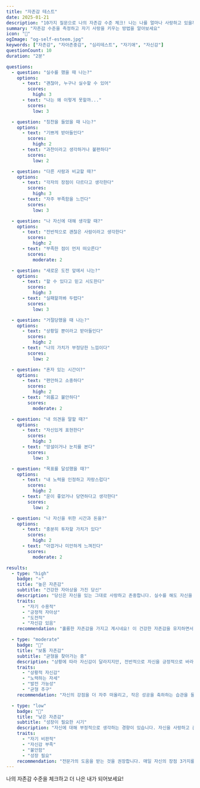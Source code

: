 ```yaml
---
title: "자존감 테스트"
date: 2025-01-21
description: "10가지 질문으로 나의 자존감 수준 체크! 나는 나를 얼마나 사랑하고 있을까?"
summary: "자존감 수준을 측정하고 자기 사랑을 키우는 방법을 알아보세요"
icon: "🧠"
ogImage: "og-self-esteem.jpg"
keywords: ["자존감", "자아존중감", "심리테스트", "자기애", "자신감"]
questionCount: 10
duration: "2분"

questions:
  - question: "실수를 했을 때 나는?"
    options:
      - text: "괜찮아, 누구나 실수할 수 있어"
        scores:
          high: 3
      - text: "나는 왜 이렇게 못할까..."
        scores:
          low: 3

  - question: "칭찬을 들었을 때 나는?"
    options:
      - text: "기쁘게 받아들인다"
        scores:
          high: 2
      - text: "과찬이라고 생각하거나 불편하다"
        scores:
          low: 2

  - question: "다른 사람과 비교할 때?"
    options:
      - text: "각자의 장점이 다르다고 생각한다"
        scores:
          high: 3
      - text: "자주 부족함을 느낀다"
        scores:
          low: 3

  - question: "나 자신에 대해 생각할 때?"
    options:
      - text: "전반적으로 괜찮은 사람이라고 생각한다"
        scores:
          high: 2
      - text: "부족한 점이 먼저 떠오른다"
        scores:
          moderate: 2

  - question: "새로운 도전 앞에서 나는?"
    options:
      - text: "할 수 있다고 믿고 시도한다"
        scores:
          high: 3
      - text: "실패할까봐 두렵다"
        scores:
          low: 3

  - question: "거절당했을 때 나는?"
    options:
      - text: "상황일 뿐이라고 받아들인다"
        scores:
          high: 2
      - text: "나의 가치가 부정당한 느낌이다"
        scores:
          low: 2

  - question: "혼자 있는 시간이?"
    options:
      - text: "편안하고 소중하다"
        scores:
          high: 2
      - text: "외롭고 불안하다"
        scores:
          moderate: 2

  - question: "내 의견을 말할 때?"
    options:
      - text: "자신있게 표현한다"
        scores:
          high: 3
      - text: "망설이거나 눈치를 본다"
        scores:
          low: 3

  - question: "목표를 달성했을 때?"
    options:
      - text: "내 노력을 인정하고 자랑스럽다"
        scores:
          high: 2
      - text: "운이 좋았거나 당연하다고 생각한다"
        scores:
          low: 2

  - question: "나 자신을 위한 시간과 돈을?"
    options:
      - text: "충분히 투자할 가치가 있다"
        scores:
          high: 2
      - text: "아깝거나 미안하게 느껴진다"
        scores:
          moderate: 2

results:
  - type: "high"
    badge: "⭐"
    title: "높은 자존감"
    subtitle: "건강한 자아상을 가진 당신"
    description: "당신은 자신을 있는 그대로 사랑하고 존중합니다. 실수를 해도 자신을 용서할 줄 알고, 새로운 도전을 두려워하지 않습니다."
    traits:
      - "자기 수용적"
      - "긍정적 자아상"
      - "도전적"
      - "자신감 있음"
    recommendation: "훌륭한 자존감을 가지고 계시네요! 이 건강한 자존감을 유지하면서, 주변 사람들에게도 긍정적인 영향을 나눠주세요."

  - type: "moderate"
    badge: "💫"
    title: "보통 자존감"
    subtitle: "균형을 찾아가는 중"
    description: "상황에 따라 자신감이 달라지지만, 전반적으로 자신을 긍정적으로 바라보려고 노력합니다. 조금 더 성장할 여지가 있습니다."
    traits:
      - "상황적 자신감"
      - "노력하는 자세"
      - "발전 가능성"
      - "균형 추구"
    recommendation: "자신의 강점을 더 자주 떠올리고, 작은 성공을 축하하는 습관을 들여보세요. 긍정적 자기 대화를 연습하면 도움이 됩니다."

  - type: "low"
    badge: "🌱"
    title: "낮은 자존감"
    subtitle: "성장이 필요한 시기"
    description: "자신에 대해 부정적으로 생각하는 경향이 있습니다. 자신을 사랑하고 존중하는 법을 배워야 할 때입니다."
    traits:
      - "자기 비판적"
      - "자신감 부족"
      - "불안함"
      - "성장 필요"
    recommendation: "전문가의 도움을 받는 것을 권장합니다. 매일 자신의 장점 3가지를 적어보고, 자기 자신에게 친절한 말을 건네는 연습을 시작해보세요."
---
```


나의 자존감 수준을 체크하고 더 나은 내가 되어보세요!
